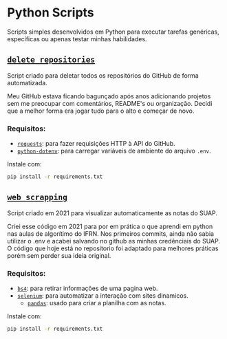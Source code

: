 # Python Scripts

Scripts simples desenvolvidos em Python para executar tarefas genéricas, específicas ou apenas testar minhas habilidades.

## [`delete_repositories`](delete_repositories/delete_repositories.py)

Script criado para deletar todos os repositórios do GitHub de forma automatizada.

Meu GitHub estava ficando bagunçado após anos adicionando projetos sem me preocupar com comentários, README's ou organização. Decidi que a melhor forma era jogar tudo para o alto e começar de novo.

### Requisitos:

- [`requests`](https://pypi.org/project/requests/): para fazer requisições HTTP à API do GitHub.
- [`python-dotenv`](https://pypi.org/project/python-dotenv/): para carregar variáveis de ambiente do arquivo `.env`.

Instale com:

```bash
pip install -r requirements.txt
```

## [`web_scrapping`](web_scrapping/web_scrapping.py)

Script criado em 2021 para visualizar automaticamente as notas do SUAP.

Criei esse código em 2021 para por em prática o que aprendi em python nas aulas de algorítimo do IFRN. Nos primeiros commits, ainda não sabia utilizar o .env e acabei salvando no github as minhas credênciais do SUAP. O código que hoje está no repositorio foi adaptado para melhores práticas porém sem perder sua ideia original.

### Requisitos:

- [`bs4`](https://pypi.org/project/beautifulsoup4/): para retirar informações de uma pagina web.
- [`selenium`](https://selenium-python.readthedocs.io/): para automatizar a interação com sites dinamicos.
  - [`pandas`](https://pandas.pydata.org/getting_started.html): usado para criar a planilha com as notas.

Instale com:

```bash
pip install -r requirements.txt
```
